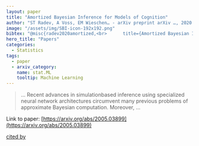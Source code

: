 ```yaml
---
layout: paper
title: "Amortized Bayesian Inference for Models of Cognition"
author: "ST Radev, A Voss, EM Wieschen… - arXiv preprint arXiv …, 2020 - arxiv.org"
image: "/assets/img/SBI-icon-192x192.png"
bibtex: "@misc{radev2020amortized,<br>      title={Amortized Bayesian Inference for Models of Cognition}, <br>      author={Stefan T. Radev and Andreas Voss and Eva Marie Wieschen and Paul-Christian Bürkner},<br>      year={2020},<br>      eprint={2005.03899},<br>      archivePrefix={arXiv},<br>      primaryClass={stat.ML}<br>}"
hero_title: "Papers"
categories:
  - Statistics
tags:
  - paper
  - arxiv_category:
    name: stat.ML
    tooltip: Machine Learning
---
```

>… Recent advances in simulationbased inference using specialized neural network architectures circumvent many previous problems of approximate Bayesian computation. Moreover, …

Link to paper: [https://arxiv.org/abs/2005.03899](https://arxiv.org/abs/2005.03899)

[cited by](https://scholar.google.com/scholar?cites=8598439204534193600&as_sdt=2005&sciodt=0,5&hl=en&num=20)
